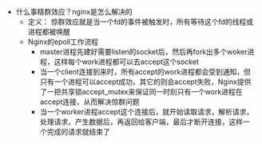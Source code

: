 - 什么事精群效应？nginx是怎么解决的
    - 定义： 惊群效应就是当一个fd的事件被触发时，所有等待这个fd的线程或进程都被唤醒
    - Nginx的epoll工作流程
        - master进程先建好需要listen的socket后，然后再fork出多个woker进程，这样每个work进程都可以去accept这个socket
        - 当一个client连接到来时，所有accept的work进程都会受到通知，但只有一个进程可以accept成功，其它的则会accept失败，Nginx提供了一把共享锁accept_mutex来保证同一时刻只有一个work进程在accept连接，从而解决惊群问题
        - 当一个worker进程accept这个连接后，就开始读取请求，解析请求，处理请求，产生数据后，再返回给客户端，最后才断开连接，这样一个完成的请求就结束了